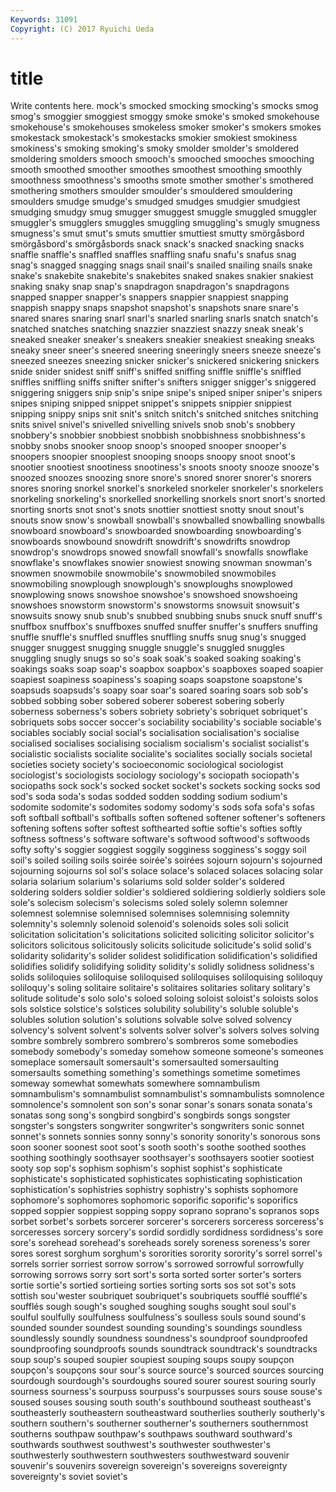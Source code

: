 ```yaml
---
Keywords: 31091 
Copyright: (C) 2017 Ryuichi Ueda
---
```


# title

Write contents here.
mock's smocked smocking smocking's smocks smog smog's
smoggier smoggiest smoggy smoke smoke's smoked smokehouse smokehouse's smokehouses smokeless
smoker smoker's smokers smokes smokestack smokestack's smokestacks smokier smokiest smokiness
smokiness's smoking smoking's smoky smolder smolder's smoldered smoldering smolders smooch
smooch's smooched smooches smooching smooth smoothed smoother smoothes smoothest smoothing
smoothly smoothness smoothness's smooths smote smother smother's smothered smothering smothers
smoulder smoulder's smouldered smouldering smoulders smudge smudge's smudged smudges smudgier
smudgiest smudging smudgy smug smugger smuggest smuggle smuggled smuggler smuggler's
smugglers smuggles smuggling smuggling's smugly smugness smugness's smut smut's smuts
smuttier smuttiest smutty smörgåsbord smörgåsbord's smörgåsbords snack snack's snacked snacking
snacks snaffle snaffle's snaffled snaffles snaffling snafu snafu's snafus snag
snag's snagged snagging snags snail snail's snailed snailing snails snake
snake's snakebite snakebite's snakebites snaked snakes snakier snakiest snaking snaky
snap snap's snapdragon snapdragon's snapdragons snapped snapper snapper's snappers snappier
snappiest snapping snappish snappy snaps snapshot snapshot's snapshots snare snare's
snared snares snaring snarl snarl's snarled snarling snarls snatch snatch's
snatched snatches snatching snazzier snazziest snazzy sneak sneak's sneaked sneaker
sneaker's sneakers sneakier sneakiest sneaking sneaks sneaky sneer sneer's sneered
sneering sneeringly sneers sneeze sneeze's sneezed sneezes sneezing snicker snicker's
snickered snickering snickers snide snider snidest sniff sniff's sniffed sniffing
sniffle sniffle's sniffled sniffles sniffling sniffs snifter snifter's snifters snigger
snigger's sniggered sniggering sniggers snip snip's snipe snipe's sniped sniper
sniper's snipers snipes sniping snipped snippet snippet's snippets snippier snippiest
snipping snippy snips snit snit's snitch snitch's snitched snitches snitching
snits snivel snivel's snivelled snivelling snivels snob snob's snobbery snobbery's
snobbier snobbiest snobbish snobbishness snobbishness's snobby snobs snooker snoop snoop's
snooped snooper snooper's snoopers snoopier snoopiest snooping snoops snoopy snoot
snoot's snootier snootiest snootiness snootiness's snoots snooty snooze snooze's snoozed
snoozes snoozing snore snore's snored snorer snorer's snorers snores snoring
snorkel snorkel's snorkeled snorkeler snorkeler's snorkelers snorkeling snorkeling's snorkelled snorkelling
snorkels snort snort's snorted snorting snorts snot snot's snots snottier
snottiest snotty snout snout's snouts snow snow's snowball snowball's snowballed
snowballing snowballs snowboard snowboard's snowboarded snowboarding snowboarding's snowboards snowbound snowdrift
snowdrift's snowdrifts snowdrop snowdrop's snowdrops snowed snowfall snowfall's snowfalls snowflake
snowflake's snowflakes snowier snowiest snowing snowman snowman's snowmen snowmobile snowmobile's
snowmobiled snowmobiles snowmobiling snowplough snowplough's snowploughs snowplowed snowplowing snows snowshoe
snowshoe's snowshoed snowshoeing snowshoes snowstorm snowstorm's snowstorms snowsuit snowsuit's snowsuits
snowy snub snub's snubbed snubbing snubs snuck snuff snuff's snuffbox
snuffbox's snuffboxes snuffed snuffer snuffer's snuffers snuffing snuffle snuffle's snuffled
snuffles snuffling snuffs snug snug's snugged snugger snuggest snugging snuggle
snuggle's snuggled snuggles snuggling snugly snugs so so's soak soak's
soaked soaking soaking's soakings soaks soap soap's soapbox soapbox's soapboxes
soaped soapier soapiest soapiness soapiness's soaping soaps soapstone soapstone's soapsuds
soapsuds's soapy soar soar's soared soaring soars sob sob's sobbed
sobbing sober sobered soberer soberest sobering soberly soberness soberness's sobers
sobriety sobriety's sobriquet sobriquet's sobriquets sobs soccer soccer's sociability sociability's
sociable sociable's sociables sociably social social's socialisation socialisation's socialise socialised
socialises socialising socialism socialism's socialist socialist's socialistic socialists socialite socialite's
socialites socially socials societal societies society society's socioeconomic sociological sociologist
sociologist's sociologists sociology sociology's sociopath sociopath's sociopaths sock sock's socked
socket socket's sockets socking socks sod sod's soda soda's sodas
sodded sodden sodding sodium sodium's sodomite sodomite's sodomites sodomy sodomy's
sods sofa sofa's sofas soft softball softball's softballs soften softened
softener softener's softeners softening softens softer softest softhearted softie softie's
softies softly softness softness's software software's softwood softwood's softwoods softy
softy's soggier soggiest soggily sogginess sogginess's soggy soil soil's soiled
soiling soils soirée soirée's soirées sojourn sojourn's sojourned sojourning sojourns
sol sol's solace solace's solaced solaces solacing solar solaria solarium
solarium's solariums sold solder solder's soldered soldering solders soldier soldier's
soldiered soldiering soldierly soldiers sole sole's solecism solecism's solecisms soled
solely solemn solemner solemnest solemnise solemnised solemnises solemnising solemnity solemnity's
solemnly solenoid solenoid's solenoids soles soli solicit solicitation solicitation's solicitations
solicited soliciting solicitor solicitor's solicitors solicitous solicitously solicits solicitude solicitude's
solid solid's solidarity solidarity's solider solidest solidification solidification's solidified solidifies
solidify solidifying solidity solidity's solidly solidness solidness's solids soliloquies soliloquise
soliloquised soliloquises soliloquising soliloquy soliloquy's soling solitaire solitaire's solitaires solitaries
solitary solitary's solitude solitude's solo solo's soloed soloing soloist soloist's
soloists solos sols solstice solstice's solstices solubility solubility's soluble soluble's
solubles solution solution's solutions solvable solve solved solvency solvency's solvent
solvent's solvents solver solver's solvers solves solving sombre sombrely sombrero
sombrero's sombreros some somebodies somebody somebody's someday somehow someone someone's
someones someplace somersault somersault's somersaulted somersaulting somersaults something something's somethings
sometime sometimes someway somewhat somewhats somewhere somnambulism somnambulism's somnambulist somnambulist's
somnambulists somnolence somnolence's somnolent son son's sonar sonar's sonars sonata
sonata's sonatas song song's songbird songbird's songbirds songs songster songster's
songsters songwriter songwriter's songwriters sonic sonnet sonnet's sonnets sonnies sonny
sonny's sonority sonority's sonorous sons soon sooner soonest soot soot's
sooth sooth's soothe soothed soothes soothing soothingly soothsayer soothsayer's soothsayers
sootier sootiest sooty sop sop's sophism sophism's sophist sophist's sophisticate
sophisticate's sophisticated sophisticates sophisticating sophistication sophistication's sophistries sophistry sophistry's sophists
sophomore sophomore's sophomores sophomoric soporific soporific's soporifics sopped soppier soppiest
sopping soppy soprano soprano's sopranos sops sorbet sorbet's sorbets sorcerer
sorcerer's sorcerers sorceress sorceress's sorceresses sorcery sorcery's sordid sordidly sordidness
sordidness's sore sore's sorehead sorehead's soreheads sorely soreness soreness's sorer
sores sorest sorghum sorghum's sororities sorority sorority's sorrel sorrel's sorrels
sorrier sorriest sorrow sorrow's sorrowed sorrowful sorrowfully sorrowing sorrows sorry
sort sort's sorta sorted sorter sorter's sorters sortie sortie's sortied
sortieing sorties sorting sorts sos sot sot's sots sottish sou'wester
soubriquet soubriquet's soubriquets soufflé soufflé's soufflés sough sough's soughed soughing
soughs sought soul soul's soulful soulfully soulfulness soulfulness's soulless souls
sound sound's sounded sounder soundest sounding sounding's soundings soundless soundlessly
soundly soundness soundness's soundproof soundproofed soundproofing soundproofs sounds soundtrack soundtrack's
soundtracks soup soup's souped soupier soupiest souping soups soupy soupçon
soupçon's soupçons sour sour's source source's sourced sources sourcing sourdough
sourdough's sourdoughs soured sourer sourest souring sourly sourness sourness's sourpuss
sourpuss's sourpusses sours souse souse's soused souses sousing south south's
southbound southeast southeast's southeasterly southeastern southeastward southerlies southerly southerly's southern
southern's southerner southerner's southerners southernmost southerns southpaw southpaw's southpaws southward
southward's southwards southwest southwest's southwester southwester's southwesterly southwestern southwesters southwestward
souvenir souvenir's souvenirs sovereign sovereign's sovereigns sovereignty sovereignty's soviet soviet's
